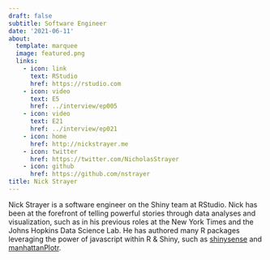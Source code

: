 ```yaml
---
draft: false
subtitle: Software Engineer
date: '2021-06-11'
about:
  template: marquee
  image: featured.png
  links:
    - icon: link
      text: RStudio
      href: https://rstudio.com
    - icon: video
      text: E5
      href: ../interview/ep005
    - icon: video
      text: E21
      href: ../interview/ep021
    - icon: home
      href: http://nickstrayer.me
    - icon: twitter
      href: https://twitter.com/NicholasStrayer
    - icon: github
      href: https://github.com/nstrayer
title: Nick Strayer
---
```


Nick Strayer is a software engineer on the Shiny team at RStudio. Nick has been at the forefront of telling powerful stories through data analyses and visualization, such as in his previous roles at the New York Times and the Johns Hopkins Data Science Lab. He has authored many R packages leveraging the power of javascript within R & Shiny, such as  [shinysense](http://nickstrayer.me/shinysense) and [manhattanPlotr](https://github.com/nstrayer/manhattanPlotr).
